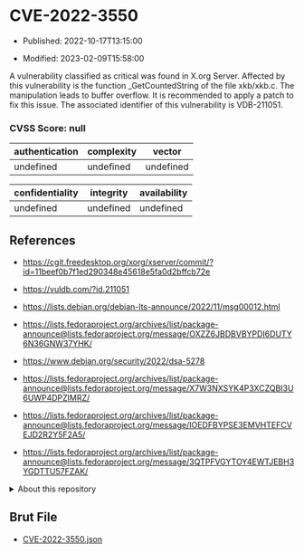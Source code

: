 # CVE-2022-3550

- Published: 2022-10-17T13:15:00

- Modified: 2023-02-09T15:58:00

A vulnerability classified as critical was found in X.org Server. Affected by this vulnerability is the function _GetCountedString of the file xkb/xkb.c. The manipulation leads to buffer overflow. It is recommended to apply a patch to fix this issue. The associated identifier of this vulnerability is VDB-211051.

### CVSS Score: **null**

| authentication | complexity | vector |
| --- | --- | --- |
| undefined | undefined | undefined |

| confidentiality | integrity | availability |
| --- | --- | --- |
| undefined | undefined | undefined |

## References

* https://cgit.freedesktop.org/xorg/xserver/commit/?id=11beef0b7f1ed290348e45618e5fa0d2bffcb72e

* https://vuldb.com/?id.211051

* https://lists.debian.org/debian-lts-announce/2022/11/msg00012.html

* https://lists.fedoraproject.org/archives/list/package-announce@lists.fedoraproject.org/message/OXZZ6JBDBVBYPDI6DUTY6N36GNW37YHK/

* https://www.debian.org/security/2022/dsa-5278

* https://lists.fedoraproject.org/archives/list/package-announce@lists.fedoraproject.org/message/X7W3NXSYK4P3XCZQBI3U6UWP4DPZIMRZ/

* https://lists.fedoraproject.org/archives/list/package-announce@lists.fedoraproject.org/message/IOEDFBYPSE3EMVHTEFCVEJD2R2Y5F2A5/

* https://lists.fedoraproject.org/archives/list/package-announce@lists.fedoraproject.org/message/3QTPFVGYTOY4EWTJEBH3YGDTTU57FZAK/

<details>
<summary>About this repository</summary> 

  This repository is part of the project [Live Hack CVE](https://github.com/Live-Hack-CVE). Main website can be found [www.live-hack.org](https://www.live-hack.org) 
  
  Made by [Sn0wAlice](https://github.com/Sn0wAlice) for the people that care about security and need to have a feed of the latest CVEs. Hope you enjoy it, don't forget to star the repo and follow me on [Twitter](https://twitter.com/Sn0wAlice) and [Github](https://github.com/Sn0wAlice). And that is my [personnal website](https://www.alice-snow.me/)

  - [Home Page](https://github.com/Live-Hack-CVE)
  - [Framework](https://github.com/Live-Hack-CVE/cve-framework)
  - [CVE database](https://github.com/Live-Hack-CVE/full_database)
  - [Changelog](https://github.com/Live-Hack-CVE/Changelog)
</details>

## Brut File

* [CVE-2022-3550.json](https://raw.githubusercontent.com/Live-Hack-CVE/full_database/main/cves/2022/CVE-2022-3550.json)

